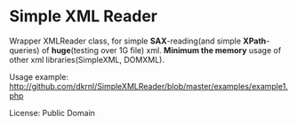 # Simple XML Reader 

Wrapper XMLReader class, for simple **SAX**-reading(and simple **XPath**-queries) of **huge**(testing over 1G file) xml. **Minimum the memory** usage of other xml libraries(SimpleXML, DOMXML).

Usage example: http://github.com/dkrnl/SimpleXMLReader/blob/master/examples/example1.php

License: Public Domain
